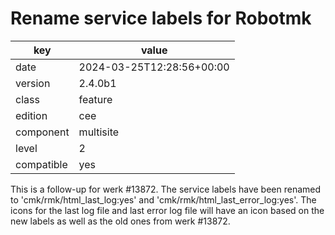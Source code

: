 [//]: # (werk v2)
# Rename service labels for Robotmk

key        | value
---------- | ---
date       | 2024-03-25T12:28:56+00:00
version    | 2.4.0b1
class      | feature
edition    | cee
component  | multisite
level      | 2
compatible | yes

This is a follow-up for werk #13872.
The service labels have been renamed to 'cmk/rmk/html_last_log:yes' and 'cmk/rmk/html_last_error_log:yes'.
The icons for the last log file and last error log file will have an icon based on the new labels as well as the old ones from werk #13872.
